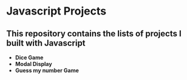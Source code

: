# Javascript Projects

## This repository contains the lists of projects I built with Javascript

- **Dice Game**
- **Modal Display**
- **Guess my number Game**
